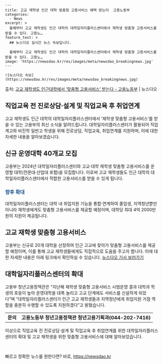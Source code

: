     ---
    title: 고교 재학생 인근 대학 맞춤형 고용서비스 혜택 받는다  고용노동부
    categories:
      - News
    excerpt: >
      올해부터 고교 재학생도 인근 대학의 대학일자리플러스센터에서 재학생 맞춤형 고용서비스를 받을 수 있다. 고용노…
    feature_text: >
      ## 뉴스다오 실시간 뉴스 속보입니다.
    
      올해부터 고교 재학생도 인근 대학의 대학일자리플러스센터에서 재학생 맞춤형 고용서비스를 받을 수 있다. 고용노…
    image: 'https://newsdao.kr/res/images/meta/newsdao_breakingnews.jpg'
    ---
    
    ![뉴스다오 속보](https://newsdao.kr/res/images/meta/newsdao_breakingnews.jpg)

<p>출처: <a href="https://newsdao.kr/2933" rel="dofollow">고교 재학생도 인근대학에서 ‘맞춤형 고용서비스’ 받는다 - 고용노동부</a> | 뉴스다오</p>

<h2 data-ke-size="size32">직업교육 전 진로상담·설계 및 직업교육 후 취업연계</h2>
<p data-ke-size="size16">고교 재학생도 인근 대학의 대학일자리플러스센터에서 ‘재학생 맞춤형 고용서비스’를 받을 수 있는 고용부의 최신 소식을 알려드립니다. 대학일자리플러스센터가 활용되어 직업계고와 비진학 일반고 학생을 위해 진로상담, 직업교육, 취업연계를 지원하며, 이에 대한 자세한 내용을 알아보겠습니다.</p>

<h2 data-ke-size="size26">신규 운영대학 40개교 모집</h2>
<p data-ke-size="size16">고용부는 2024년 대학일자리플러스센터와 고교·대학 재학생 맞춤형 고용서비스를 운영할 대학(전문대·산업대 포함)을 모집합니다. 이로써 고교 재학생들도 인근 대학의 대학일자리플러스센터에서 적합한 고용서비스를 받을 수 있게 됩니다.</p>

<h3 data-ke-size="size24"><span style="color: #1a5490;">향후 확대</span></h3>
<p data-ke-size="size16">대학일자리플러스센터는 대학 내 취업지원 기능을 통합·연계하여 졸업생, 지역청년뿐만 아니라 재학생에게도 맞춤형 고용서비스를 제공할 예정이며, 대학당 최대 4억 2000만 원의 지원이 제공됩니다.</p>

<h2 data-ke-size="size26">고교 재학생 맞춤형 고용서비스</h2>
<p data-ke-size="size16">고용부는 신규로 20개 대학을 선정하여 인근 고교에 찾아가 맞춤형 고용서비스를 제공할 예정이며, 이를 통해 고교 재학생들에게도 직접적으로 도움을 주고자 합니다. 이에 대한 자세한 내용은 아래 링크에서 확인하실 수 있습니다. <a href="https://newsdao.kr/2933">뉴스다오 기사 보러가기</a></p>

<h2 data-ke-size="size26">대학일자리플러스센터의 확대</h2>
<p data-ke-size="size16">고용부 청년고용정책관은 “지난해 재학생 맞춤형 고용서비스 시범운영 결과 대학과 학생의 호응이 높아 운영대학을 대폭 늘리고 고교 단계에도 서비스를 신설하게 되었다”며 “대학일자리플러스센터가 인근 고교 재학생들과 지역청년에게 취업지원 거점 역할을 충분히 수행할 수 있도록 지원하겠다”고 밝혔습니다.</p>

<table>
	<tr>
		<td style="text-align: center; height: 17px;"><b>문의</b></td>
		<td style="text-align: center; height: 17px;"><b>고용노동부 청년고용정책관 청년고용기획과(044-202-7416)</b></td>
	</tr>
</table>

<p data-ke-size="size16">이상으로 직업교육 전 진로상담·설계 및 직업교육 후 취업연계를 위한 대학일자리플러스센터의 확대 및 고교 재학생을 위한 맞춤형 고용서비스에 대해 알아보았습니다.</p>
<p data-ke-size="size16">&nbsp;</p> 

빠르고 정확한 뉴스를 원한다면? 바로, <a href="https://newsdao.kr" rel="dofollow">https://newsdao.kr</a>


    
